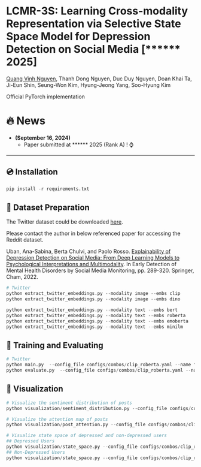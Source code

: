# **LCMR-3S: Learning Cross-modality Representation via Selective State Space Model for Depression Detection on Social Media [******** 2025]

[Quang Vinh Nguyen](https://github.com/vinhhust2806), 
Thanh Dong Nguyen,
Duc Duy Nguyen,
Doan Khai Ta,
Ji-Eun Shin,
Seung-Won Kim,
Hyung-Jeong Yang,
Soo-Hyung Kim

Official PyTorch implementation

# :fire: News
* **(September 16, 2024)**
  * Paper submitted at ****** 2025 (Rank A) ! ⌚

<hr />

## 💿 Installation

```python
pip install -r requirements.txt
```

## 🏁 Dataset Preparation

The Twitter dataset could be downloaded [here](https://drive.google.com/open?id=11ye00sHFY5re2NOBRKreg-tVbDNrc7Xd).

Please contact the author in below referenced paper for accessing the Reddit dataset.

Uban, Ana-Sabina, Berta Chulvi, and Paolo Rosso. [Explainability of Depression Detection on Social Media: From Deep Learning Models to Psychological Interpretations and Multimodality](https://link.springer.com/chapter/10.1007/978-3-031-04431-1_13). In Early Detection of Mental Health Disorders by Social Media Monitoring, pp. 289-320. Springer, Cham, 2022.

```python
# Twitter
python extract_twitter_embeddings.py --modality image --embs clip
python extract_twitter_embeddings.py --modality image --embs dino

python extract_twitter_embeddings.py --modality text --embs bert
python extract_twitter_embeddings.py --modality text --embs roberta
python extract_twitter_embeddings.py --modality text --embs emoberta
python extract_twitter_embeddings.py --modality text --embs minilm
```

## 🚀 Training and Evaluating
```python
# Twitter
python main.py  --config_file configs/combos/clip_roberta.yaml --name fold-0-twitter-ws-128-clip-roberta --group lcmr3s --dataset twitter --fold 0 --window_size 128 --position_embeddings zero --mode run --epochs 200 --batch_size 32
python evaluate.py  --config_file configs/combos/clip_roberta.yaml --name fold-0-twitter-ws-128-clip-roberta --group lcmr3s --dataset twitter --fold 0 --window_size 128  --position_embeddings zero --output_dir twitter
```

## 👀 Visualization
```python
# Visualize the sentiment distribution of posts 
python visualization/sentiment_distribution.py --config_file configs/combos/clip_roberta.yaml --dataset twitter --fold 0 --window_size 128 --position_embeddings zero --kind test --weight best.ckpt

# Visualize the attention map of posts
python visualization/post_attention.py --config_file configs/combos/clip_roberta.yaml --dataset twitter --fold 0 --window_size 128 --position_embeddings zero --kind test --weight best.ckpt

# Visualize state space of depressed and non-depressed users
## Depressed Users
python visualization/state_space.py --config_file configs/combos/clip_roberta.yaml --dataset twitter --fold 0 --window_size 128 --position_embeddings zero --kind test --type Depressed --weight best.ckpt
## Non-Depressed Users
python visualization/state_space.py --config_file configs/combos/clip_roberta.yaml --dataset twitter --fold 0 --window_size 128 --position_embeddings zero --kind test --type Non-Depressed --weight best.ckpt
```

